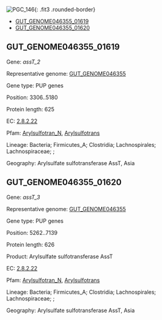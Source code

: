 ![PGC_146](../static/images/Clusters_figure/PGC_146.jpg){: .fit3 .rounded-border}

<ul id="myTab" class="nav nav-tabs">
  <li class="active">
        <a href="#tab1" data-toggle="tab">GUT_GENOME046355_01619</a>
  </li>
<li><a href="#tab2" data-toggle="tab">GUT_GENOME046355_01620</a></li>
</ul>

<div id="myTabContent" class="tab-content">
  <div class="tab-pane fade in active" id="tab1">

<h2 id="GUT_GENOME046355_01619">GUT_GENOME046355_01619</h2>
<p>Gene: <em>assT_2</em>
<p>Representative genome: <a href="https://www.ebi.ac.uk/metagenomics/genomes/MGYG-HGUT-01603">GUT_GENOME046355</a></p>
<p>Gene type: PUP genes</p>
<p>Position: 3306..5180</p>
<p>Protein length: 625</p>
<p>EC: <a href="https://www.brenda-enzymes.org/enzyme.php?ecno=2.8.2.22">2.8.2.22</a></p>
<p>Pfam: <a href="http://pfam.xfam.org/family/Arylsulfotran_N">Arylsulfotran_N</a>, <a href="http://pfam.xfam.org/family/Arylsulfotrans">Arylsulfotrans</a></p>
<p>Lineage: Bacteria; Firmicutes_A; Clostridia; Lachnospirales; Lachnospiraceae; ; </p>
<p>Geography: Arylsulfate sulfotransferase AssT, Asia</p>
  </div>

  <div class="tab-pane fade" id="tab2">

<h2 id="GUT_GENOME046355_01620">GUT_GENOME046355_01620</h2>
<p>Gene: <em>assT_3</em></p>
<p>Representative genome: <a href="https://www.ebi.ac.uk/metagenomics/genomes/MGYG-HGUT-01603">GUT_GENOME046355</a></p>
<p>Gene type: PUP genes</p>
<p>Position: 5262..7139</p>
<p>Protein length: 626</p>
<p>Product: Arylsulfate sulfotransferase AssT</p>
<p>EC: <a href="https://www.brenda-enzymes.org/enzyme.php?ecno=2.8.2.22">2.8.2.22</a></p>
<p>Pfam: <a href="http://pfam.xfam.org/family/Arylsulfotran_N">Arylsulfotran_N</a>, <a href="http://pfam.xfam.org/family/Arylsulfotrans">Arylsulfotrans</a></p>
<p>Lineage: Bacteria; Firmicutes_A; Clostridia; Lachnospirales; Lachnospiraceae; ; </p>
<p>Geography: Arylsulfate sulfotransferase AssT, Asia</p>

  </div>
</div>
